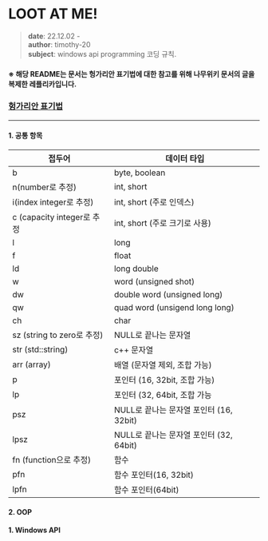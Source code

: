 # LOOT AT ME!

> **date**: 22.12.02 - <br>
> **author**: timothy-20 <br>
> **subject**: windows api programming 코딩 규칙.

#### ※ 해당 README는 문서는 헝가리안 표기법에 대한 참고를 위해 나무위키 문서의 글을 복제한 레플리카입니다.

### [헝가리안 표기법](https://namu.wiki/w/%ED%97%9D%EA%B0%80%EB%A6%AC%EC%95%88%20%ED%91%9C%EA%B8%B0%EB%B2%95)

---

#### 1. 공통 항목

| 접두어                    | 데이터 타입                         |
|------------------------|--------------------------------|
| b                      | byte, boolean                  |
| n(number로 추정)          | int, short                     |
| i(index integer로 추정)   | int, short (주로 인덱스)            |
| c (capacity integer로 추정 | int, short (주로 크기로 사용)         |
| l                      | long                           |
| f                      | float                          |
| ld                     | long double                    |
| w                      | word (unsigned shot)           |
| dw                     | double word (unsigned long)    |
| qw                     | quad word (unsigend long long) |
| ch                     | char                           |
| sz (string to zero로 추정) | NULL로 끝나는 문자열                  |
| str (std::string)      | c++ 문자열                        |
| arr (array)            | 배열 (문자열 제외, 조합 가능)             |
| p                      | 포인터 (16, 32bit, 조합 가능)         |
| lp                     | 포인터 (32, 64bit, 조합 가능          |
| psz                    | NULL로 끝나는 문자열 포인터 (16, 32bit)  |
| lpsz                   | NULL로 끝나는 문자열 포인터 (32, 64bit)  |
| fn (function으로 추정)     | 함수                             |
| pfn                    | 함수 포인터(16, 32bit)              |
| lpfn                   | 함수 포인터(64bit)                  |

#### 2. OOP

#### 1. Windows API